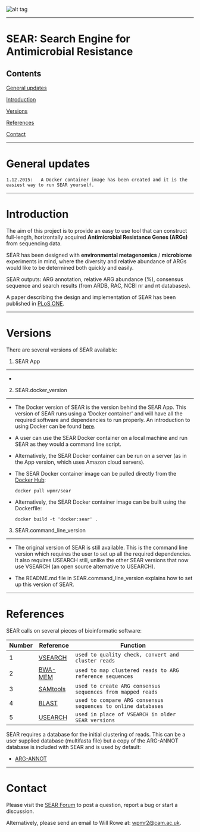 ![alt tag](http://i.imgsafe.org/22ed408.jpg)

-----------


SEAR: Search Engine for Antimicrobial Resistance
====

Contents
----
[General updates](https://github.com/wpmr2/sear#general-updates)

[Introduction](https://github.com/wpmr2/sear#introduction)

[Versions](https://github.com/wpmr2/sear#versions)

[References](https://github.com/wpmr2/sear#references)

[Contact](https://github.com/wpmr2/sear#contact)

-----------


General updates
====

    1.12.2015:   A Docker container image has been created and it is the easiest way to run SEAR yourself.

-----------


Introduction
====

The aim of this project is to provide an easy to use tool that can construct full-length, horizontally acquired **Antimicrobial Resistance Genes (ARGs)** from sequencing data.

SEAR has been designed with **environmental metagenomics** / **microbiome** experiments in mind, where the diversity and relative abundance of ARGs would like to be determined both quickly and easily.

SEAR outputs: ARG annotation, relative ARG abundance (%), consensus sequence and search results (from ARDB, RAC, NCBI nr and nt databases).

A paper describing the design and implementation of SEAR has been published in [PLoS ONE](http://doi.org/10.1371/journal.pone.0133492).

-----------


Versions
====

There are several versions of SEAR available:

1.	SEAR App
----

+


2.	SEAR.docker_version
----

+ The Docker version of SEAR is the version behind the SEAR App. This version of SEAR runs using a 'Docker container' and will have all the required software and dependencies to run properly. An introduction to using Docker can be found [here](https://training.docker.com/).

+ A user can use the SEAR Docker container on a local machine and run SEAR as they would a command line script. 

+ Alternatively, the SEAR Docker container can be run on a server (as in the App version, which uses Amazon cloud servers).

+ The SEAR Docker container image can be pulled directly from the [Docker Hub](https://hub.docker.com/r/wpmr/sear/):

    `docker pull wpmr/sear`

+ Alternatively, the SEAR Docker container image can be built using the Dockerfile:

    `docker build -t 'docker:sear' .`


3.	SEAR.command_line_version
----

+ The original version of SEAR is still available. This is the command line version which requires the user to set up all the required dependencies. It also requires USEARCH still, unlike the other SEAR versions that now use VSEARCH (an open source alternative to USEARCH).

+ The README.md file in SEAR.command_line_version explains how to set up this version of SEAR.

-----------


References
====

SEAR calls on several pieces of bioinformatic software: 


Number | Reference | Function
------ | --------- | --------
1 | [VSEARCH](https://github.com/torognes/vsearch) | `used to quality check, convert and cluster reads`
2 | [BWA-MEM](http://arxiv.org/abs/1303.3997) | `used to map clustered reads to ARG reference sequences`
3 | [SAMtools](http://www.ncbi.nlm.nih.gov/pubmed/19505943) | `used to create ARG consensus sequences from mapped reads`
4 | [BLAST](http://www.ncbi.nlm.nih.gov/pubmed/2231712) | `used to compare ARG consensus sequences to online databases`
5 | [USEARCH](http://www.drive5.com/usearch/) | `used in place of VSEARCH in older SEAR versions`

SEAR requires a database for the initial clustering of reads. This can be a user supplied database (multifasta file) but a copy of the ARG-ANNOT database is included with SEAR and is used by default:

+ [ARG-ANNOT](http://www.ncbi.nlm.nih.gov/pubmed/24145532)

-----------


Contact
====

Please visit the [SEAR Forum](https://groups.google.com/forum/#!forum/sear) to post a question, report a bug or start a discussion.

Alternatively, please send an email to Will Rowe at: [wpmr2@cam.ac.uk](mailto:wpmr2@cam.ac.uk?subject=SEAR).
